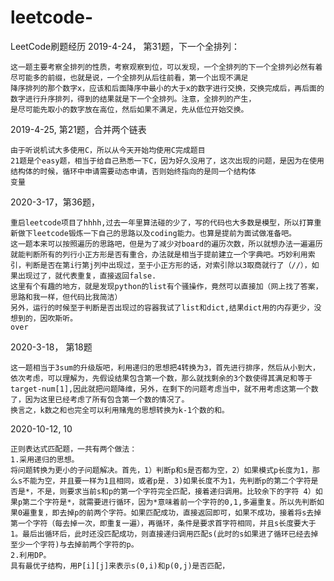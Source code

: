 # leetcode-
LeetCode刷题经历
2019-4-24， 第31题，下一个全排列：
    
    这一题主要考察全排列的性质，考察观察到位，可以发现，一个全排列的下一个全排列必然有着尽可能多的前缀，也就是说，一个全排列从后往前看，第一个出现不满足
    降序排列的那个数字x，应该和后面降序中最小的大于x的数字进行交换，交换完成后，再后面的数字进行升序排列，得到的结果就是下一个全排列。注意，全排列的产生，
    是尽可能先取小的数字放在高位，然后如果不满足，先从低位开始交换。
	

2019-4-25,  第21题，合并两个链表

    由于听说机试大多使用C，所以从今天开始均使用C完成题目
	21题是个easy题，相当于给自己熟悉一下C，因为好久没用了，这次出现的问题，是因为在使用结构体的时候，循环中申请需要动态申请，否则始终指向的是同一个结构体
	变量

2020-3-17，第36题，

    重启leetcode项目了hhhh,过去一年里算法碰的少了，写的代码也大多数是模型，所以打算重新做下leetcode锻炼一下自己的思路以及coding能力。也算是提前为面试做准备吧。
    这一题本来可以按照遍历的思路吧，但是为了减少对board的遍历次数，所以就想办法一遍遍历就能判断所有的列行小正方形是否有重合，办法就是相当于提前建立一个字典吧。巧妙利用索引，判断是否在第i行第j列中出现过，至于小正方形的话，对索引除以3取商就行了（//），如果出现过了，就代表重复，直接返回false.
    这里有个有趣的地方，就是发现python的list有个骚操作，竟然可以直接加（网上找了答案，思路和我一样，但代码比我简洁）
    另外，运行的时候至于判断是否出现过的容器我试了list和dict,结果dict用的内存更少，没想到的，因吹斯听。
    over
    
2020-3-18， 第18题
    
    这一题相当于3sum的升级版吧，利用递归的思想把4转换为3，首先进行排序，然后从小到大，依次考虑，可以理解为，先假设结果包含第一个数，那么就找剩余的3个数使得其满足和等于target-num[1],因此就把问题降维，另外，在剩下的问题考虑当中，就不用考虑这第一个数了，因为这里已经考虑了所有包含第一个数的情况了。
    换言之，k数之和也完全可以利用赌鬼的思想转换为k-1个数的和。
    
2020-10-12, 10

    正则表达式匹配题，一共有两个做法：
    1.采用递归的思想。
    将问题转换为更小的子问题解决。首先，1）判断p和s是否都为空，2）如果模式p长度为1，那么s不能为空，并且要一样为1且相同，或者p是. 3)如果长度不为1，先判断p的第二个字符是否是*，不是，则要求当前s和p的第一个字符完全匹配，接着递归调用。比较余下的字符 4）如果p第二个字符是*，就需要进行循环，因为*意味着前一个字符的0,1,多遍重复。所以先判断如果0遍重复，即去掉p的前两个字符。如果匹配成功，直接返回即可，如果不成功，接着将s去掉第一个字符（每去掉一次，即重复一遍），再循环，条件是要求首字符相同，并且s长度要大于1。最后出循环后，此时还没匹配成功，则直接递归调用匹配s(此时的s如果进了循环已经去掉至少一个字符)与去掉前两个字符的p。
    2.利用DP。
    具有最优子结构，用P[i][j]来表示s(0,i)和p(0,j)是否匹配，


